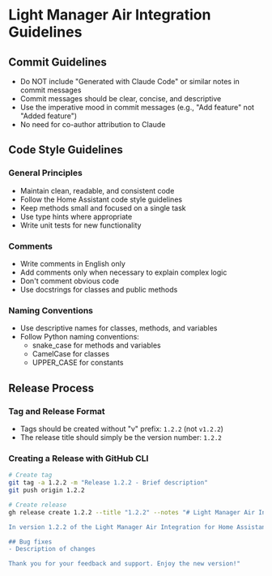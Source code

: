 # Light Manager Air Integration Guidelines

## Commit Guidelines

- Do NOT include "Generated with Claude Code" or similar notes in commit messages
- Commit messages should be clear, concise, and descriptive
- Use the imperative mood in commit messages (e.g., "Add feature" not "Added feature")
- No need for co-author attribution to Claude

## Code Style Guidelines

### General Principles
- Maintain clean, readable, and consistent code
- Follow the Home Assistant code style guidelines
- Keep methods small and focused on a single task
- Use type hints where appropriate
- Write unit tests for new functionality

### Comments
- Write comments in English only
- Add comments only when necessary to explain complex logic
- Don't comment obvious code
- Use docstrings for classes and public methods

### Naming Conventions
- Use descriptive names for classes, methods, and variables
- Follow Python naming conventions:
  - snake_case for methods and variables
  - CamelCase for classes
  - UPPER_CASE for constants

## Release Process

### Tag and Release Format
- Tags should be created without "v" prefix: `1.2.2` (not `v1.2.2`)
- The release title should simply be the version number: `1.2.2`

### Creating a Release with GitHub CLI
```bash
# Create tag
git tag -a 1.2.2 -m "Release 1.2.2 - Brief description"
git push origin 1.2.2

# Create release
gh release create 1.2.2 --title "1.2.2" --notes "# Light Manager Air Integration 1.2.2

In version 1.2.2 of the Light Manager Air Integration for Home Assistant, the following changes have been made:

## Bug fixes
- Description of changes

Thank you for your feedback and support. Enjoy the new version!"
```


